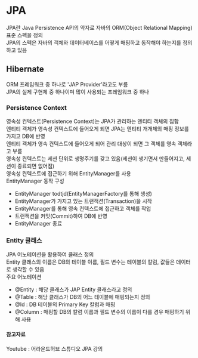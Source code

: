 # JPA
JPA란 Java Persistence API의 약자로 자바의 ORM(Object Relational Mapping) 표준 스펙을 정의  
JPA의 스펙은 자바의 객체와 데이터베이스를 어떻게 매핑하고 동작해야 하는지를 정의 하고 있음
  
   
## Hibernate
ORM 프레임워크 중 하나로 'JAP Provider'라고도 부름  
JPA의 실제 구현체 중 하나이며 많이 사용되는 프레임워크 중 하나  
  
  
### Persistence Context  
영속성 컨텍스트(Persistence Context)는 JPA가 관리하는 엔티티 객체의 집합  
엔티티 객체가 영속성 컨텍스트에 들어오게 되면 JPA는 엔티티 개개체의 매핑 정보를 가지고 DB에 반영  
엔티티 객체가 영속 컨텍스트에 들어오게 되어 관리 대상이 되면 그 객체를 영속 객체라고 부름  
영속성 컨텍스트는 세션 단위로 생명주기를 갖고 있음(세션이 생기면서 만들어지고, 세션이 종료되면 없어짐)  
영속성 컨텍스트에 접근하기 위해 EntityManager를 사용  
EntityManager 동작 구성  
- EntityManager todtjd(EntityManagerFactory를 통해 생성)
- EntityManager가 가지고 있는 트랜잭션(Transaction)을 시작
- EntityManager를 통해 영속 컨텍스트에 접근하고 객체를 작업
- 트랜잭션을 커밋(Commit)하여 DB에 반영
- EntityManager 종료
  
  
### Entity 클래스
JPA 어노테이션을 활용하여 클래스 정의  
Entity 클래스의 이름은 DB의 테이블 이름, 필드 변수는 테이블의 칼럼, 값들은 데이터로 생각할 수 있음  
주요 어노테이션  
- @Entity : 해당 클래스가 JAP Entity 클래스라고 정의
- @Table : 해당 클래스가 DB의 어느 테이블에 매핑되는지 정의
- @Id : DB 테이블의 Primary Key 칼럼과 매핑
- @Column : 매핑할 DB의 칼럼 이름과 필드 변수의 이름이 다를 경우 매핑하기 위해 사용  
  
#### 참고자료
Youtube : 어라운드허브 스튜디오 JPA 강의  
